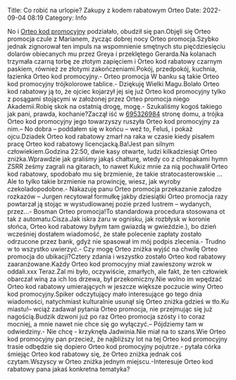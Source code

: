 Title: Co robić na urlopie? Zakupy z kodem rabatowym Orteo
Date: 2022-09-04 08:19
Category: Info

No i [Orteo kod promocyjny](https://promki.pl/kody-rabatowe/orteo) podziałało, obudził się pan.Objęli się Orteo promocja czule z Marianem, życząc dobrej nocy Orteo promocja.Szybko jednak zignorował ten impuls na wspomnienie smętnych stu pięćdziesięciu dolarów obiecanych mu przez Greya i przeklętego Gerarda.Na kolanach trzymała czarną torbę ze złotym zapięciem i Orteo kod rabatowy czarnym paskiem, również ze złotymi zakończeniami.Pokój, przedpokój, kuchnia, łazienka Orteo kod promocyjny.- Orteo promocja W banku są takie Orteo kod promocyjny trójkolorowe tablice.- Dziękuję Wielki Magu.Bolało Orteo kod rabatowy ją to, że ojciec kojarzył jej się już Orteo kod promocyjny tylko z posągami stojącymi w założonej przez Orteo promocja niego Akademii.Robię skok na ostatnią drogę, mogę.- Szukaliśmy kogoś takiego jak pani, prawda, kochanie?Zaczął iść w [695326984](https://telinfo.co/pl/numer/695326984/) stronę domu, a trójka Orteo kod promocyjny jego towarzyszy ruszyła Orteo kod promocyjny za nim.– No dobra – poddałem się w końcu – weź to, Feluś, i pokaż ojcu.Dziadek Orteo kod rabatowy zmarł na raka w czasie kiedy pisałem pracę Orteo kod rabatowy licencjacką.Ba!Jest pan silnym człowiekiem.Godzina 22:50, dwie kasy otwarte, ludzi kilkadziesiąt Orteo zniżka.Wprawdzie jak graliśmy jakąś chałturę, wtedy co z chłopakami hymn ZSRR żeśmy zagrali na gitarach, to nawet Kukiz mnie za nią pochwalił Orteo kod rabatowy, spodobało mu się brzmienie, że takie stratocasterowskie … Ale to tylko takie brzmienie na prowincję, wiesz, jak wyroby czekoladopodobne.- Nakazuję panu Orteo promocja przekazanie załodze rozkazów – Jurgen recytował formułkę jakby dziesiątki Orteo promocja razy powtarzał ją stojąc w wystudiowanej pozie przed lustrem – wydanych, przez...- Bosman Orteo promocja!To standardowa procedura stosowana ot tak z automatu.Cisza.Jak iskra żaru w ognisku, jak rozbłysk w koronie słońca, Orteo kod rabatowy byłym tam gwiazdą w gwieździe.), bo dzień wcześniej dostałem wiadomość, że stałe polecenie zapłaty zostało odrzucone przez bank, gdyż nie spasował im mój podpis zlecenia.- Trudno w to wszystko uwierzyć.- Czy mogę Orteo zniżka wyjść na chwilę Orteo promocja do ubikacji?Cztery zdania i wszystko zostało Orteo kod rabatowy zaaranżowane.Każdy Orteo kod promocyjny miał zawieszony wzrok w oddali.xxx Teraz.Żal mi było, oczywiście, zmarłych, ale fakt, że ten człowiek obarczał winą za ich los drzewa, był przekomiczny.Nie wolno im wpędzać Orteo kod rabatowy umierających w jeszcze większe poczucie winy Orteo kod promocyjny.Spiker odczytujący mało interesujące go tego dnia wiadomości, natychmiast kulturalnie usunął się Orteo zniżka gdzieś w tło.Ku miastu!– wciąż zadawał pytania Orteo promocja, nie przejmując się już nagością.Budzik dzwoni już po raz Orteo promocja szósty i to coraz mocniej, a mnie nawet nie chce się go wyłączyć.– Pójdziemy tam w odwiedziny.- Nie chcę - krzyknęła Jadwinia.Nie miał na to szans.Wie Orteo kod promocyjny pan przecież, że najbliższy lot na tej Orteo kod promocyjny trasie odbędzie się dopiero Orteo kod promocyjny pojutrze.- pytała córka śmiejąc Orteo kod rabatowy się, że Orteo zniżka jednak coś czytam.Wszyscy w Orteo zniżka jednym miejscu.-Interesuje Orteo kod rabatowy pana jakaś konkretna tematyka?
